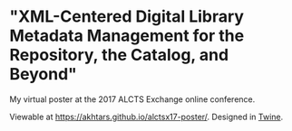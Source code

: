 # "XML-Centered Digital Library Metadata Management for the Repository, the Catalog, and Beyond"

My virtual poster at the 2017 ALCTS Exchange online conference.

Viewable at https://akhtars.github.io/alctsx17-poster/. Designed in [Twine](https://twinery.org/).
